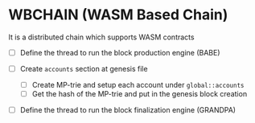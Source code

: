 # WBCHAIN (WASM Based Chain)

It is a distributed chain which supports WASM contracts

- [ ] Define the thread to run the block production engine (BABE)

- [ ] Create `accounts` section at genesis file

  - [ ] Create MP-trie and setup each account under `global::accounts`
  - [ ] Get the hash of the MP-trie and put in the genesis block creation

- [ ] Define the thread to run the block finalization engine (GRANDPA)
